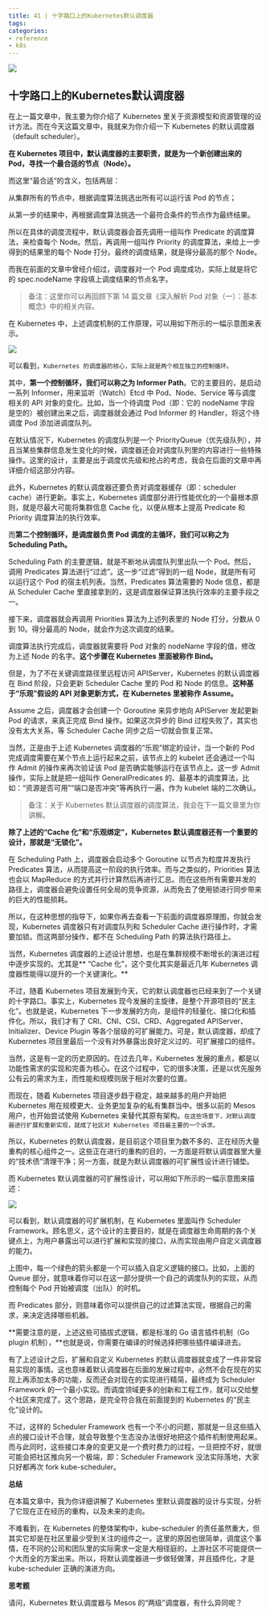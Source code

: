 ```yaml
---
title: 41 | 十字路口上的Kubernetes默认调度器
tags:
categories:
- reference
- k8s
---
```


![](1.jpg)

## 十字路口上的Kubernetes默认调度器

在上一篇文章中，我主要为你介绍了 Kubernetes 里关于资源模型和资源管理的设计方法。而在今天这篇文章中，我就来为你介绍一下 Kubernetes 的默认调度器（default scheduler）。
<!-- more -->
**在 Kubernetes 项目中，默认调度器的主要职责，就是为一个新创建出来的 Pod，寻找一个最合适的节点（Node）。**

而这里“最合适”的含义，包括两层：

从集群所有的节点中，根据调度算法挑选出所有可以运行该 Pod 的节点；

从第一步的结果中，再根据调度算法挑选一个最符合条件的节点作为最终结果。

所以在具体的调度流程中，默认调度器会首先调用一组叫作 Predicate 的调度算法，来检查每个 Node。然后，再调用一组叫作 Priority 的调度算法，来给上一步得到的结果里的每个 Node 打分。最终的调度结果，就是得分最高的那个 Node。

而我在前面的文章中曾经介绍过，调度器对一个 Pod 调度成功，实际上就是将它的 spec.nodeName 字段填上调度结果的节点名字。

> 备注：这里你可以再回顾下第 14 篇文章《深入解析 Pod 对象（一）：基本概念》中的相关内容。

在 Kubernetes 中，上述调度机制的工作原理，可以用如下所示的一幅示意图来表示。

![](2.jpg)

可以看到，`Kubernetes 的调度器的核心，实际上就是两个相互独立的控制循环。`

其中，**第一个控制循环，我们可以称之为 Informer Path**。它的主要目的，是启动一系列 Informer，用来监听（Watch）Etcd 中 Pod、Node、Service 等与调度相关的 API 对象的变化。比如，当一个待调度 Pod（即：它的 nodeName 字段是空的）被创建出来之后，调度器就会通过 Pod Informer 的 Handler，将这个待调度 Pod 添加进调度队列。

在默认情况下，Kubernetes 的调度队列是一个 PriorityQueue（优先级队列），并且当某些集群信息发生变化的时候，调度器还会对调度队列里的内容进行一些特殊操作。这里的设计，主要是出于调度优先级和抢占的考虑，我会在后面的文章中再详细介绍这部分内容。

此外，Kubernetes 的默认调度器还要负责对调度器缓存（即：scheduler cache）进行更新。事实上，Kubernetes 调度部分进行性能优化的一个最根本原则，就是尽最大可能将集群信息 Cache 化，以便从根本上提高 Predicate 和 Priority 调度算法的执行效率。

而**第二个控制循环，是调度器负责 Pod 调度的主循环，我们可以称之为 Scheduling Path。**

Scheduling Path 的主要逻辑，就是不断地从调度队列里出队一个 Pod。然后，调用 Predicates 算法进行“过滤”。这一步“过滤”得到的一组 Node，就是所有可以运行这个 Pod 的宿主机列表。当然，Predicates 算法需要的 Node 信息，都是从 Scheduler Cache 里直接拿到的，这是调度器保证算法执行效率的主要手段之一。

接下来，调度器就会再调用 Priorities 算法为上述列表里的 Node 打分，分数从 0 到 10。得分最高的 Node，就会作为这次调度的结果。

调度算法执行完成后，调度器就需要将 Pod 对象的 nodeName 字段的值，修改为上述 Node 的名字。**这个步骤在 Kubernetes 里面被称作 Bind。**

但是，为了不在关键调度路径里远程访问 APIServer，Kubernetes 的默认调度器在 Bind 阶段，只会更新 Scheduler Cache 里的 Pod 和 Node 的信息。**这种基于“乐观”假设的 API 对象更新方式，在 Kubernetes 里被称作 Assume。**

Assume 之后，调度器才会创建一个 Goroutine 来异步地向 APIServer 发起更新 Pod 的请求，来真正完成 Bind 操作。如果这次异步的 Bind 过程失败了，其实也没有太大关系，等 Scheduler Cache 同步之后一切就会恢复正常。

当然，正是由于上述 Kubernetes 调度器的“乐观”绑定的设计，当一个新的 Pod 完成调度需要在某个节点上运行起来之前，该节点上的 kubelet 还会通过一个叫作 Admit 的操作来再次验证该 Pod 是否确实能够运行在该节点上。这一步 Admit 操作，实际上就是把一组叫作 GeneralPredicates 的、最基本的调度算法，比如：“资源是否可用”“端口是否冲突”等再执行一遍，作为 kubelet 端的二次确认。

> 备注：关于 Kubernetes 默认调度器的调度算法，我会在下一篇文章里为你讲解。

**除了上述的“Cache 化”和“乐观绑定”，Kubernetes 默认调度器还有一个重要的设计，那就是“无锁化”。**

在 Scheduling Path 上，调度器会启动多个 Goroutine 以节点为粒度并发执行 Predicates 算法，从而提高这一阶段的执行效率。而与之类似的，Priorities 算法也会以 MapReduce 的方式并行计算然后再进行汇总。而在这些所有需要并发的路径上，调度器会避免设置任何全局的竞争资源，从而免去了使用锁进行同步带来的巨大的性能损耗。

所以，在这种思想的指导下，如果你再去查看一下前面的调度器原理图，你就会发现，Kubernetes 调度器只有对调度队列和 Scheduler Cache 进行操作时，才需要加锁。而这两部分操作，都不在 Scheduling Path 的算法执行路径上。

当然，Kubernetes 调度器的上述设计思想，也是在集群规模不断增长的演进过程中逐步实现的。尤其是** “Cache 化”，这个变化其实是最近几年 Kubernetes 调度器性能得以提升的一个关键演化。**

不过，随着 Kubernetes 项目发展到今天，它的默认调度器也已经来到了一个关键的十字路口。事实上，Kubernetes 现今发展的主旋律，是整个开源项目的“民主化”。也就是说，Kubernetes 下一步发展的方向，是组件的轻量化、接口化和插件化。所以，我们才有了 CRI、CNI、CSI、CRD、Aggregated APIServer、Initializer、Device Plugin 等各个层级的可扩展能力。可是，默认调度器，却成了 Kubernetes 项目里最后一个没有对外暴露出良好定义过的、可扩展接口的组件。

当然，这是有一定的历史原因的。在过去几年，Kubernetes 发展的重点，都是以功能性需求的实现和完善为核心。在这个过程中，它的很多决策，还是以优先服务公有云的需求为主，而性能和规模则居于相对次要的位置。

而现在，随着 Kubernetes 项目逐步趋于稳定，越来越多的用户开始把 Kubernetes 用在规模更大、业务更加复杂的私有集群当中。很多以前的 Mesos 用户，也开始尝试使用 Kubernetes 来替代其原有架构。`在这些场景下，对默认调度器进行扩展和重新实现，就成了社区对 Kubernetes 项目最主要的一个诉求。`

所以，Kubernetes 的默认调度器，是目前这个项目里为数不多的、正在经历大量重构的核心组件之一。这些正在进行的重构的目的，一方面是将默认调度器里大量的“技术债”清理干净；另一方面，就是为默认调度器的可扩展性设计进行铺垫。

而 Kubernetes 默认调度器的可扩展性设计，可以用如下所示的一幅示意图来描述：

![](3.jpg)

可以看到，默认调度器的可扩展机制，在 Kubernetes 里面叫作 Scheduler Framework。顾名思义，这个设计的主要目的，就是在调度器生命周期的各个关键点上，为用户暴露出可以进行扩展和实现的接口，从而实现由用户自定义调度器的能力。

上图中，每一个绿色的箭头都是一个可以插入自定义逻辑的接口。比如，上面的 Queue 部分，就意味着你可以在这一部分提供一个自己的调度队列的实现，从而控制每个 Pod 开始被调度（出队）的时机。

而 Predicates 部分，则意味着你可以提供自己的过滤算法实现，根据自己的需求，来决定选择哪些机器。

**需要注意的是，上述这些可插拔式逻辑，都是标准的 Go 语言插件机制（Go plugin 机制），**也就是说，你需要在编译的时候选择把哪些插件编译进去。

有了上述设计之后，扩展和自定义 Kubernetes 的默认调度器就变成了一件非常容易实现的事情。这也意味着默认调度器在后面的发展过程中，必然不会在现在的实现上再添加太多的功能，反而还会对现在的实现进行精简，最终成为 Scheduler Framework 的一个最小实现。而调度领域更多的创新和工程工作，就可以交给整个社区来完成了。这个思路，是完全符合我在前面提到的 Kubernetes 的“民主化”设计的。

不过，这样的 Scheduler Framework 也有一个不小的问题，那就是一旦这些插入点的接口设计不合理，就会导致整个生态没办法很好地把这个插件机制使用起来。而与此同时，这些接口本身的变更又是一个费时费力的过程，一旦把控不好，就很可能会把社区推向另一个极端，即：Scheduler Framework 没法实际落地，大家只好都再次 fork kube-scheduler。

**总结**

在本篇文章中，我为你详细讲解了 Kubernetes 里默认调度器的设计与实现，分析了它现在正在经历的重构，以及未来的走向。

不难看到，在 Kubernetes 的整体架构中，kube-scheduler 的责任虽然重大，但其实它却是在社区里最少受到关注的组件之一。这里的原因也很简单，调度这个事情，在不同的公司和团队里的实际需求一定是大相径庭的，上游社区不可能提供一个大而全的方案出来。所以，将默认调度器进一步做轻做薄，并且插件化，才是 kube-scheduler 正确的演进方向。

**思考题**

请问，Kubernetes 默认调度器与 Mesos 的“两级”调度器，有什么异同呢？

